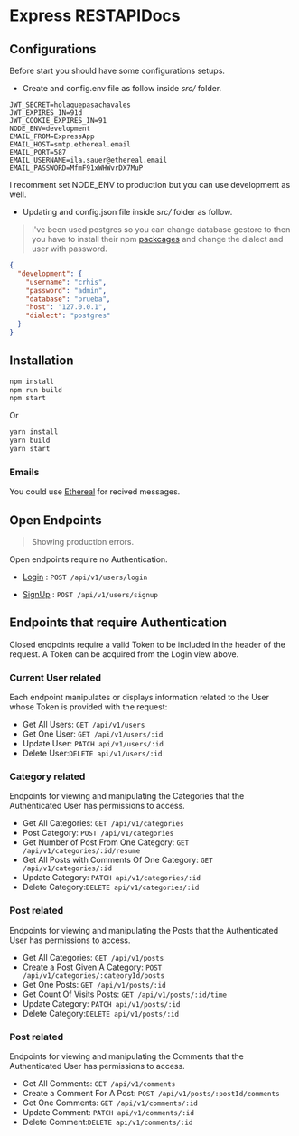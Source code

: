 # Express RESTAPIDocs

## Configurations

Before start you should have some configurations setups.

- Create and config.env file as follow inside *src/* folder.


```dosini
JWT_SECRET=holaquepasachavales
JWT_EXPIRES_IN=91d
JWT_COOKIE_EXPIRES_IN=91
NODE_ENV=development
EMAIL_FROM=ExpressApp
EMAIL_HOST=smtp.ethereal.email
EMAIL_PORT=587
EMAIL_USERNAME=ila.sauer@ethereal.email
EMAIL_PASSWORD=MfmF91xWHWvrDX7MuP
```

I recomment set NODE_ENV to production but you can use development as well.

- Updating and config.json file inside *src/* folder as follow.

> I've been used postgres so you can change database gestore to then you have to install their npm [packcages](https://sequelize.org/master/manual/getting-started.html) and change the dialect and user with password.

```json
{
  "development": {
    "username": "crhis",
    "password": "admin",
    "database": "prueba",
    "host": "127.0.0.1",
    "dialect": "postgres"
  }
}
```

## Installation

```sh
npm install 
npm run build
npm start
```
Or

```sh
yarn install
yarn build
yarn start
```

### Emails

You could use [Ethereal](https://ethereal.email/) for recived messages.

## Open Endpoints

> Showing production errors.

Open endpoints require no Authentication.

* [Login](./docs/login.md) : `POST /api/v1/users/login`

* [SignUp](./docs/signup.md) : `POST /api/v1/users/signup`
  
## Endpoints that require Authentication

Closed endpoints require a valid Token to be included in the header of the
request. A Token can be acquired from the Login view above.

### Current User related

Each endpoint manipulates or displays information related to the User whose
Token is provided with the request:

* Get All Users: `GET /api/v1/users`
* Get One User: `GET /api/v1/users/:id`
* Update User: `PATCH api/v1/users/:id`
* Delete User:`DELETE api/v1/users/:id`

### Category related

Endpoints for viewing and manipulating the Categories that the Authenticated User
has permissions to access.

* Get All Categories: `GET /api/v1/categories`
* Post Category: `POST /api/v1/categories`
* Get Number of Post From One Category: `GET /api/v1/categories/:id/resume`
* Get All Posts with Comments Of One Category: `GET /api/v1/categories/:id`
* Update Category: `PATCH api/v1/categories/:id`
* Delete Category:`DELETE api/v1/categories/:id`

### Post related

Endpoints for viewing and manipulating the Posts that the Authenticated User
has permissions to access.

* Get All Categories: `GET /api/v1/posts`
* Create a Post Given A Category: `POST /api/v1/categories/:cateoryId/posts`
* Get One Posts: `GET /api/v1/posts/:id`
* Get Count Of Visits Posts: `GET /api/v1/posts/:id/time`
* Update Category: `PATCH api/v1/posts/:id`
* Delete Category:`DELETE api/v1/posts/:id`

### Post related

Endpoints for viewing and manipulating the Comments that the Authenticated User
has permissions to access.

* Get All Comments: `GET /api/v1/comments`
* Create a Comment For A Post: `POST /api/v1/posts/:postId/comments`
* Get One Comments: `GET /api/v1/comments/:id`
* Update Comment: `PATCH api/v1/comments/:id`
* Delete Comment:`DELETE api/v1/comments/:id`
